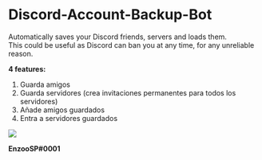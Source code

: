 # Discord-Account-Backup-Bot
Automatically saves your Discord friends, servers and loads them.<br/>
This could be useful as Discord can ban you at any time, for any unreliable reason.

**4 features:**
1. Guarda amigos
2. Guarda servidores (crea invitaciones permanentes para todos los servidores)
3. Añade amigos guardados
4. Entra a servidores guardados

![](https://i.imgur.com/kLMzy7Y.png)

**EnzooSP#0001**